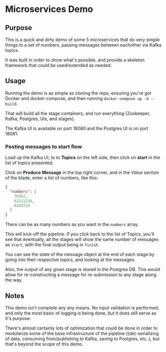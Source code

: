 # Microservices Demo

## Purpose
This is a quick and dirty demo of some 5 microservices that do very simple things to a set of numbers, passing messages between eachother via Kafka topics.

It was built in order to show what's possible, and provide a skeleton framework that could be used/extended as needed.

## Usage

Running the demo is as simple as cloning the repo, ensuring you're got Docker and docker-compose, and then running `docker-compose up -d --build`.

That will build all the stage containers, and run everything (Zookeeper, Kafka, Postgres, UIs, and stages).

The Kafka UI is available on port 18080 and the Postgres UI is on port 18081.

### Posting messages to start flow

Load up the Kafka UI, to to **Topics** on the left side, then click on **start** in the list of topics presented.

Click on **Produce Message** in the top right corner, and in the *Value* section of the blade, enter a list of numbers, like this:

```json
{
  "numbers": [
    76452,
    61211234,
    8243724
  ]
}
```
There can be as many numbers as you want in the `numbers` array.

This will kick-off the pipeline. If you click back to the list of Topics, you'll see that eventually, all the stages will show the same number of messages as `start`, with the final output being in `finish`. 

You can see the state of the message object at the end of each stage by going into their respective topics, and looking at the messages.

Also, the output of any given stage is stored in the Postgres DB. This would allow for re-constructing a message for re-submission to any stage along the way.

## Notes

This demo isn't complete any any means. No input validation is performed, and only the most basic of logging is being done, but it does still serve as it's purpose.

There's almost certainly lots of optimization that could be done in order to modularize some of the base infrastructure of the pipeline ((de)-serializing of data, consuming from/publishing to Kafka, saving to Postgres, etc..), but that's beyond the scope of this demo.